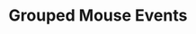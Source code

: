 ---
layout: default
title: Grouped Mouse Events
slides:

  - class: title-slide

    content: |

      # Grouped Mouse Events

      _Watching groups of elements, and finding where events came from_


  ##########

  - content: |

      ## How grouped events work

      - Create a **function** that runs some code
      - Find a group of **elements** on your page
      - Run the function when **something happens** to any of the elements
      - Use the **event** data to find which element was the trigger

  - content: |

      ## Step One: <br> Create a function

      We already know how to do this!

      ```javascript
      function crossOffItem(){
        console.log('cross the item off the list');
      }
      ```

  - content: |

      ## Step Two: <br> Find a group of elements

      Here's a new function called `getElementsByClass`:

      ```javascript
      function crossOffItem(){
        console.log('cross the item off the list');
      }

      var listItems = document.getElementsByClass('item');
      ```

  - content: |

      ## Step Three: <br> Watch for an event

      Use a loop to add a listener to every item

      ```javascript
      function crossOffItem(){
        console.log('cross the item off the list');
      }

      var listItems = document.getElementsByClass('item');

      for( var counter=0; counter<listItems.length; counter++){
        listItems[i].addEventListener('click', crossOffItem);
      }
      ```

  - content: |

      ## Step Four: <br> Find the trigger element

      ```javascript
      function crossOffItem( event ){
        console.log('cross the item off the list');
        console.log( event.target );
        event.target.css.textDecoration = 'line-through';
      }

      var listItems = document.getElementsByClass('item');

      for( var counter=0; counter<listItems.length; counter++){
        listItems[i].addEventListener('click', crossOffItem);
      }
      ```

      {:.checkpoint}
      When I click an item, it gets crossed off!


  - content: |

      ## Whoa there, hold up, this just got tricky!

      Let's use our `debugger` to step through this line by line.

      ```javascript
      function crossOffItem( event ){
        console.log('cross the item off the list');
        console.log( event.target );
        event.target.css.textDecoration = 'line-through';
        debugger;
      }

      var listItems = document.getElementsByClass('item');
      debugger;

      for( var counter=0; counter<listItems.length; counter++){
        listItems[i].addEventListener('click', crossOffItem);
        debugger;
      }
      ```


  - content: |

      ## And how does this loop thing actually work?

      - `for` is like a function, it groups lines of code
      - `for` requires a **counter**, a **limit** and a **stepper**
      - `counter` starts at 0
      - the **limit** is the length of `listItems`
      - the **stepper** goes up by 1 each time


  - content: |

      ## What we learned

      - Finding a group of elements by class
      - Using a loop to go through a group
      - Using event data to identify an element



---